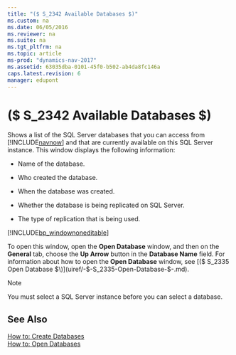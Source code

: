 ```yaml
---
title: "($ S_2342 Available Databases $)"
ms.custom: na
ms.date: 06/05/2016
ms.reviewer: na
ms.suite: na
ms.tgt_pltfrm: na
ms.topic: article
ms-prod: "dynamics-nav-2017"
ms.assetid: 63035dba-0101-45f0-b502-ab4da8fc146a
caps.latest.revision: 6
manager: edupont
---
```

# ($ S_2342 Available Databases $)
Shows a list of the SQL Server databases that you can access from [!INCLUDE[navnow](../includes/navnow_md.md)] and that are currently available on this SQL Server instance. This window displays the following information:  

-   Name of the database.  

-   Who created the database.  

-   When the database was created.  

-   Whether the database is being replicated on SQL Server.  

-   The type of replication that is being used.  

 [!INCLUDE[bp_windownoneditable](../includes/bp_windownoneditable_md.md)]  

 To open this window, open the **Open Database** window, and then on the **General** tab, choose the **Up Arrow** button in the **Database Name** field. For information about how to open the **Open Database** window, see [\($ S\_2335 Open Database $\)](uiref/-$-S_2335-Open-Database-$-.md).  

> [!NOTE]  
>  You must select a SQL Server instance before you can select a database.  

## See Also  
 [How to: Create Databases](../How-to:-Create-Databases.md)   
 [How to: Open Databases](../ow-to:-Open-Databases.md)
